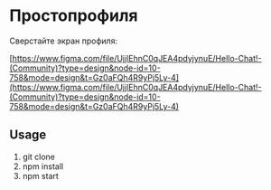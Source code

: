 # Простопрофиля

Сверстайте экран профиля:

[https://www.figma.com/file/UjjlEhnC0qJEA4pdyjynuE/Hello-Chat!-(Community)?type=design&node-id=10-758&mode=design&t=Gz0aFQh4R9yPj5Ly-4](https://www.figma.com/file/UjjlEhnC0qJEA4pdyjynuE/Hello-Chat!-(Community)?type=design&node-id=10-758&mode=design&t=Gz0aFQh4R9yPj5Ly-4)

## Usage

1. git clone
2. npm install
3. npm start
